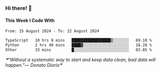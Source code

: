 ### Hi there! 👋

#### This Week I Code With
<!--START_SECTION:waka-->

```txt
From: 15 August 2024 - To: 22 August 2024

TypeScript   10 hrs 8 mins   █████████████████▒░░░░░░░   69.10 %
Python       2 hrs 40 mins   ████▓░░░░░░░░░░░░░░░░░░░░   18.28 %
Other        33 mins         █░░░░░░░░░░░░░░░░░░░░░░░░   03.85 %
```

<!--END_SECTION:waka-->

<!--STARTS_HERE_QUOTE_README-->
<i>❝“Without a systematic way to start and keep data clean, bad data will happen.”— Donato Diorio❞</i>
<!--ENDS_HERE_QUOTE_README-->
